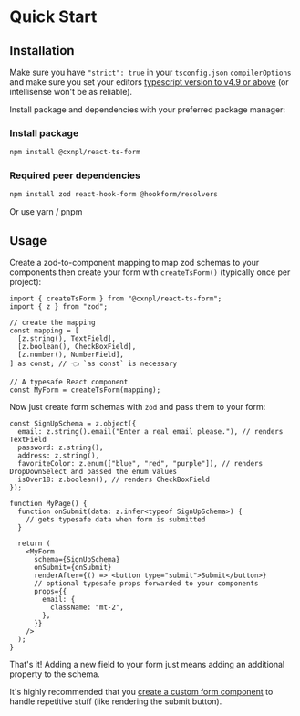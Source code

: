 # Quick Start

## Installation

Make sure you have <code>"strict": true</code> in your `tsconfig.json` `compilerOptions` and make sure you set your editors [typescript version to v4.9 or above](https://github.com/cxnpl-forks/react-ts-form#typescript-versions) (or intellisense won't be as reliable).

Install package and dependencies with your preferred package manager:

### Install package

```bash
npm install @cxnpl/react-ts-form
```

### Required peer dependencies

```bash
npm install zod react-hook-form @hookform/resolvers
```

Or use yarn / pnpm

## Usage

Create a zod-to-component mapping to map zod schemas to your components then create your form with `createTsForm()` (typically once per project):

```tsx
import { createTsForm } from "@cxnpl/react-ts-form";
import { z } from "zod";

// create the mapping
const mapping = [
  [z.string(), TextField],
  [z.boolean(), CheckBoxField],
  [z.number(), NumberField],
] as const; // 👈 `as const` is necessary

// A typesafe React component
const MyForm = createTsForm(mapping);
```

Now just create form schemas with `zod` and pass them to your form:

```tsx
const SignUpSchema = z.object({
  email: z.string().email("Enter a real email please."), // renders TextField
  password: z.string(),
  address: z.string(),
  favoriteColor: z.enum(["blue", "red", "purple"]), // renders DropDownSelect and passed the enum values
  isOver18: z.boolean(), // renders CheckBoxField
});

function MyPage() {
  function onSubmit(data: z.infer<typeof SignUpSchema>) {
    // gets typesafe data when form is submitted
  }

  return (
    <MyForm
      schema={SignUpSchema}
      onSubmit={onSubmit}
      renderAfter={() => <button type="submit">Submit</button>}
      // optional typesafe props forwarded to your components
      props={{
        email: {
          className: "mt-2",
        },
      }}
    />
  );
}
```

That's it! Adding a new field to your form just means adding an additional property to the schema.

It's highly recommended that you [create a custom form component](./form-components.md) to handle repetitive stuff (like rendering the submit button).
